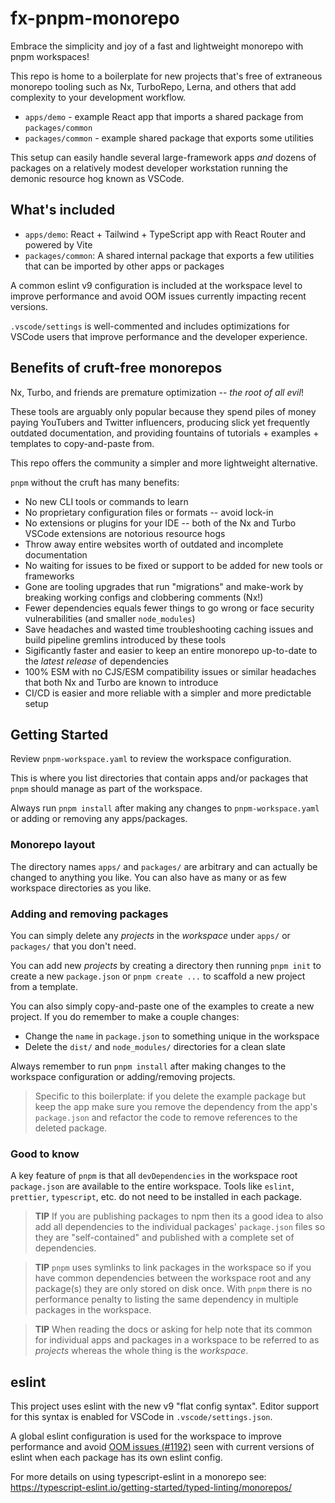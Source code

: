 # fx-pnpm-monorepo

Embrace the simplicity and joy of a fast and lightweight monorepo with pnpm workspaces!

This repo is home to a boilerplate for new projects that's free of extraneous monorepo tooling such as Nx, TurboRepo, Lerna, and others that add complexity to your development workflow.

- `apps/demo` - example React app that imports a shared package from `packages/common`
- `packages/common` - example shared package that exports some utilities

This setup can easily handle several large-framework apps _and_ dozens of packages on a relatively modest developer workstation running the demonic resource hog known as VSCode.

## What's included

- `apps/demo`: React + Tailwind + TypeScript app with React Router and powered by Vite
- `packages/common`: A shared internal package that exports a few utilities that can be imported by other apps or packages

A common eslint v9 configuration is included at the workspace level to improve performance and avoid OOM issues currently impacting recent versions.

`.vscode/settings` is well-commented and includes optimizations for VSCode users that improve performance and the developer experience. 

## Benefits of cruft-free monorepos

Nx, Turbo, and friends are premature optimization -- _the root of all evil_!

These tools are arguably only popular because they spend piles of money paying YouTubers and Twitter influencers, producing slick yet frequently outdated documentation, and providing fountains of tutorials + examples + templates to copy-and-paste from.

This repo offers the community a simpler and more lightweight alternative. 

`pnpm` without the cruft has many benefits:

- No new CLI tools or commands to learn
- No proprietary configuration files or formats -- avoid lock-in
- No extensions or plugins for your IDE -- both of the Nx and Turbo VSCode extensions are notorious resource hogs
- Throw away entire websites worth of outdated and incomplete documentation
- No waiting for issues to be fixed or support to be added for new tools or frameworks
- Gone are tooling upgrades that run "migrations" and make-work by breaking working configs and clobbering comments (Nx!)
- Fewer dependencies equals fewer things to go wrong or face security vulnerabilities (and smaller `node_modules`)
- Save headaches and wasted time troubleshooting caching issues and build pipeline gremlins introduced by these tools
- Sigificantly faster and easier to keep an entire monorepo up-to-date to the _latest release_ of dependencies
- 100% ESM with no CJS/ESM compatibility issues or similar headaches that both Nx and Turbo are known to introduce
- CI/CD is easier and more reliable with a simpler and more predictable setup

## Getting Started

Review `pnpm-workspace.yaml` to review the workspace configuration.

This is where you list directories that contain apps and/or packages that `pnpm` should manage as part of the workspace.

Always run `pnpm install` after making any changes to `pnpm-workspace.yaml` or adding or removing any apps/packages.

### Monorepo layout

The directory names `apps/` and `packages/` are arbitrary and can actually be changed to anything you like. You can also have as many or as few workspace directories as you like.

### Adding and removing packages

You can simply delete any _projects_ in the _workspace_ under `apps/` or `packages/` that you don't need.

You can add new _projects_ by creating a directory then running `pnpm init` to create a new `package.json` or `pnpm create ...` to scaffold a new project from a template.

You can also simply copy-and-paste one of the examples to create a new project. If you do remember to make a couple changes:

- Change the `name` in `package.json` to something unique in the workspace
- Delete the `dist/` and `node_modules/` directories for a clean slate

Always remember to run `pnpm install` after making changes to the workspace configuration or adding/removing projects.

> Specific to this boilerplate: if you delete the example package but keep the app make sure you remove the dependency from the app's `package.json` and refactor the code to remove references to the deleted package.

### Good to know

A key feature of `pnpm` is that all `devDependencies` in the workspace root `package.json` are available to the entire workspace. Tools like `eslint`, `prettier`, `typescript`, etc. do not need to be installed in each package.

> **TIP** If you are publishing packages to npm then its a good idea to also add all dependencies to the individual packages' `package.json` files so they are "self-contained" and published with a complete set of dependencies.

> **TIP** `pnpm` uses symlinks to link packages in the workspace so if you have common dependencies between the workspace root and any package(s) they are only stored on disk once. With `pnpm` there is no performance penalty to listing the same dependency in multiple packages in the workspace.

> **TIP** When reading the docs or asking for help note that its common for individual apps and packages in a workspace to be referred to as _projects_ whereas the whole thing is the _workspace_.

## eslint

This project uses eslint with the new v9 "flat config syntax".
Editor support for this syntax is enabled for VSCode in `.vscode/settings.json`.

A global eslint configuration is used for the workspace to improve performance and avoid [OOM issues (#1192)](https://github.com/typescript-eslint/typescript-eslint/issues/1192) seen with current versions of eslint when each package has its own eslint config.

For more details on using typescript-eslint in a monorepo see: https://typescript-eslint.io/getting-started/typed-linting/monorepos/
